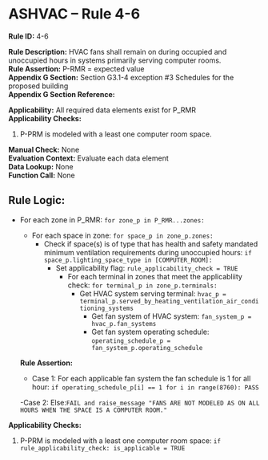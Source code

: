 # ASHVAC – Rule 4-6

**Rule ID:** 4-6
 
**Rule Description:** HVAC fans shall remain on during occupied and unoccupied hours in systems primarily serving computer rooms.  
**Rule Assertion:** P-RMR = expected value                                           
**Appendix G Section:** Section G3.1-4 exception #3 Schedules for the proposed building  
**Appendix G Section Reference:**  

**Applicability:** All required data elements exist for P_RMR  
**Applicability Checks:** 

1. P-PRM is modeled with a least one computer room space. 

**Manual Check:** None  
**Evaluation Context:** Evaluate each data element  
**Data Lookup:** None  
**Function Call:** None

## Rule Logic:
- For each zone in P_RMR: `for zone_p in P_RMR...zones:`
    - For each space in zone: `for space_p in zone_p.zones:`
        - Check if space(s) is of type that has health and safety mandated minimum ventilation requirements during unoccupied hours: `if space_p.lighting_space_type in [COMPUTER_ROOM]:`
            - Set applicability flag: `rule_applicability_check = TRUE`
                - For each terminal in zones that meet the applicabliity check: `for terminal_p in zone_p.terminals:`
                    - Get HVAC system serving terminal: `hvac_p = terminal_p.served_by_heating_ventilation_air_conditioning_systems`
                        - Get fan system of HVAC system: `fan_system_p = hvac_p.fan_systems`
                        -   Get fan system operating schedule: `operating_schedule_p = fan_system_p.operating_schedule`

  **Rule Assertion:**
  - Case 1: For each applicable fan system the fan schedule is 1 for all hour: `if operating_schedule_p[i] == 1 for i in range(8760): PASS`

  -Case 2: Else:`FAIL and raise_message "FANS ARE NOT MODELED AS ON ALL HOURS WHEN THE SPACE IS A COMPUTER ROOM."`

**Applicability Checks:** 

 1. P-PRM is modeled with a least one computer room space: `if rule_applicability_check: is_applicable = TRUE`